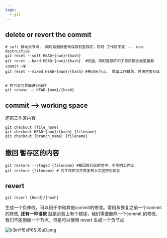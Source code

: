 ```yaml
---
tags:
  - git
---
```

## delete or revert the commit


```shell
# soft 移动头节点， 同时将删除更改保存到暂存区，同时 工作区不变 --- non-destructive
git reset --soft HEAD~{num}/{hash} 
git reset --hard HEAD~{num}/{hash}  #回退，同时暂存区和工作区都会被重置和commit一样
git reset --mixed HEAD~{num}/{hash} #移动头节点， 保留工作目录，并清空暂存区


# 在可交互界面进行操作
git rebase -i HEAD~{num}/{hash} 
```

## commit --> working space

还原工作区内容 

```shell
git checkout {file_name}
git checkout HEAD~{num}/{hash} {filename}
git checkout {branch_name} {filename}
```

## 撤回 暂存区的内容

```shell
git restore --staged {filename} #撤回暂存区的文件，不影响工作区
git restore {filename} # 将工作区文件恢复到上次提交的状态
```

## revert

```shell
git revert {head}/{hash}
```

生成一个负修改，可以用于中和其他commit的修改。常用与恢复之前一个commit 的修改, **还有一种请款** 就是远程上有个错误，我们需要删除一个commit 的修改，我们不能删除一个节点，但是可以使用 revert 生成一个负节点


![k3inYfExP6SJ9uD.png](https://s2.loli.net/2024/03/20/k3inYfExP6SJ9uD.png)


